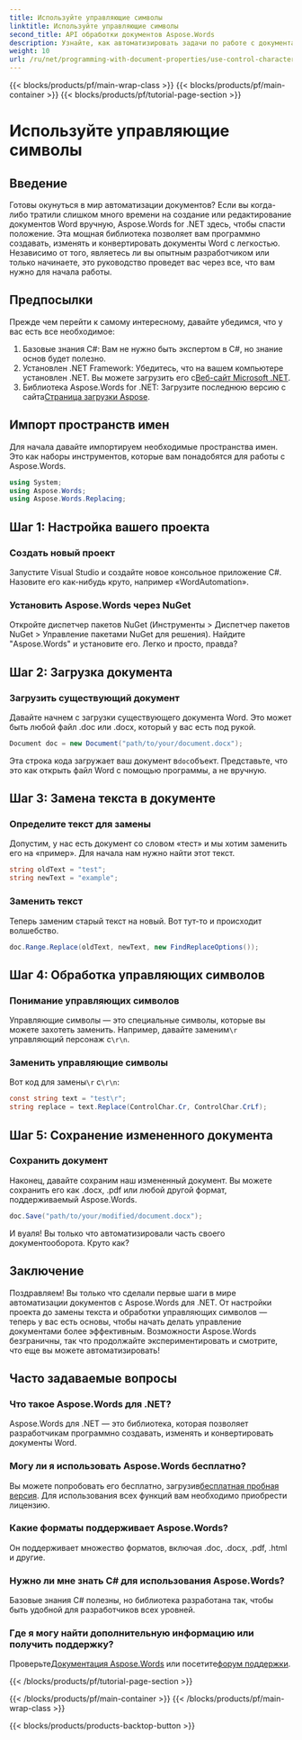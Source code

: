 ```yaml
---
title: Используйте управляющие символы
linktitle: Используйте управляющие символы
second_title: API обработки документов Aspose.Words
description: Узнайте, как автоматизировать задачи по работе с документами Word с помощью Aspose.Words для .NET. Это руководство охватывает настройку, замену текста и многое другое, что делает ваш рабочий процесс эффективным.
weight: 10
url: /ru/net/programming-with-document-properties/use-control-characters/
---
```


{{< blocks/products/pf/main-wrap-class >}}
{{< blocks/products/pf/main-container >}}
{{< blocks/products/pf/tutorial-page-section >}}

# Используйте управляющие символы

## Введение

Готовы окунуться в мир автоматизации документов? Если вы когда-либо тратили слишком много времени на создание или редактирование документов Word вручную, Aspose.Words for .NET здесь, чтобы спасти положение. Эта мощная библиотека позволяет вам программно создавать, изменять и конвертировать документы Word с легкостью. Независимо от того, являетесь ли вы опытным разработчиком или только начинаете, это руководство проведет вас через все, что вам нужно для начала работы.

## Предпосылки

Прежде чем перейти к самому интересному, давайте убедимся, что у вас есть все необходимое:

1. Базовые знания C#: Вам не нужно быть экспертом в C#, но знание основ будет полезно.
2. Установлен .NET Framework: Убедитесь, что на вашем компьютере установлен .NET. Вы можете загрузить его с[Веб-сайт Microsoft .NET](https://dotnet.microsoft.com/download).
3.  Библиотека Aspose.Words for .NET: Загрузите последнюю версию с сайта[Страница загрузки Aspose](https://releases.aspose.com/words/net/).

## Импорт пространств имен

Для начала давайте импортируем необходимые пространства имен. Это как наборы инструментов, которые вам понадобятся для работы с Aspose.Words.

```csharp
using System;
using Aspose.Words;
using Aspose.Words.Replacing;
```

## Шаг 1: Настройка вашего проекта

### Создать новый проект

Запустите Visual Studio и создайте новое консольное приложение C#. Назовите его как-нибудь круто, например «WordAutomation».

### Установить Aspose.Words через NuGet

Откройте диспетчер пакетов NuGet (Инструменты > Диспетчер пакетов NuGet > Управление пакетами NuGet для решения). Найдите "Aspose.Words" и установите его. Легко и просто, правда?

## Шаг 2: Загрузка документа

### Загрузить существующий документ

Давайте начнем с загрузки существующего документа Word. Это может быть любой файл .doc или .docx, который у вас есть под рукой.

```csharp
Document doc = new Document("path/to/your/document.docx");
```

 Эта строка кода загружает ваш документ в`doc`объект. Представьте, что это как открыть файл Word с помощью программы, а не вручную.

## Шаг 3: Замена текста в документе

### Определите текст для замены

Допустим, у нас есть документ со словом «тест» и мы хотим заменить его на «пример». Для начала нам нужно найти этот текст.

```csharp
string oldText = "test";
string newText = "example";
```

### Заменить текст

Теперь заменим старый текст на новый. Вот тут-то и происходит волшебство.

```csharp
doc.Range.Replace(oldText, newText, new FindReplaceOptions());
```

## Шаг 4: Обработка управляющих символов

### Понимание управляющих символов

 Управляющие символы — это специальные символы, которые вы можете захотеть заменить. Например, давайте заменим`\r` управляющий персонаж с`\r\n`.

### Заменить управляющие символы

 Вот код для замены`\r` с`\r\n`:

```csharp
const string text = "test\r";
string replace = text.Replace(ControlChar.Cr, ControlChar.CrLf);
```

## Шаг 5: Сохранение измененного документа

### Сохранить документ

Наконец, давайте сохраним наш измененный документ. Вы можете сохранить его как .docx, .pdf или любой другой формат, поддерживаемый Aspose.Words.

```csharp
doc.Save("path/to/your/modified/document.docx");
```

И вуаля! Вы только что автоматизировали часть своего документооборота. Круто как?

## Заключение

Поздравляем! Вы только что сделали первые шаги в мире автоматизации документов с Aspose.Words для .NET. От настройки проекта до замены текста и обработки управляющих символов — теперь у вас есть основы, чтобы начать делать управление документами более эффективным. Возможности Aspose.Words безграничны, так что продолжайте экспериментировать и смотрите, что еще вы можете автоматизировать!

## Часто задаваемые вопросы

### Что такое Aspose.Words для .NET?
Aspose.Words для .NET — это библиотека, которая позволяет разработчикам программно создавать, изменять и конвертировать документы Word.

### Могу ли я использовать Aspose.Words бесплатно?
 Вы можете попробовать его бесплатно, загрузив[бесплатная пробная версия](https://releases.aspose.com/). Для использования всех функций вам необходимо приобрести лицензию.

### Какие форматы поддерживает Aspose.Words?
Он поддерживает множество форматов, включая .doc, .docx, .pdf, .html и другие.

### Нужно ли мне знать C# для использования Aspose.Words?
Базовые знания C# полезны, но библиотека разработана так, чтобы быть удобной для разработчиков всех уровней.

### Где я могу найти дополнительную информацию или получить поддержку?
 Проверьте[Документация Aspose.Words](https://reference.aspose.com/words/net/) или посетите[форум поддержки](https://forum.aspose.com/c/words/8).

{{< /blocks/products/pf/tutorial-page-section >}}

{{< /blocks/products/pf/main-container >}}
{{< /blocks/products/pf/main-wrap-class >}}

{{< blocks/products/products-backtop-button >}}
